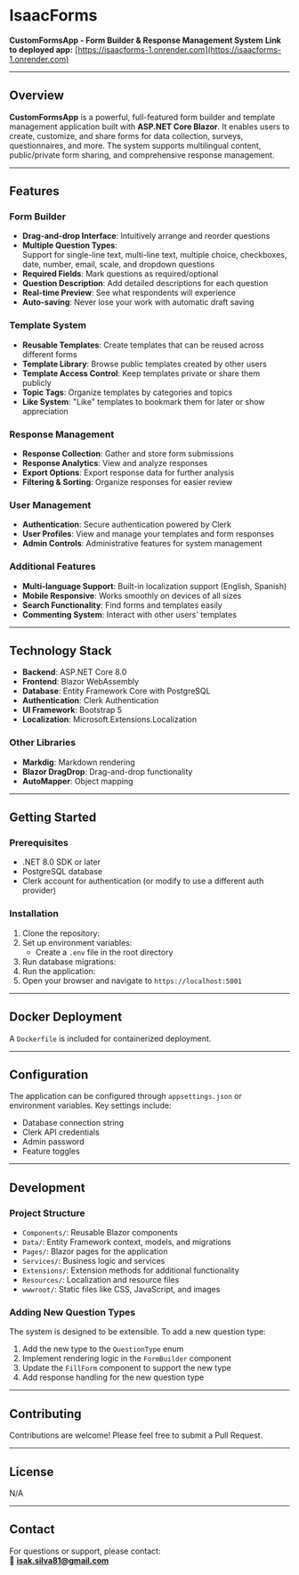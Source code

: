 # IsaacForms

**CustomFormsApp - Form Builder & Response Management System** 
**Link to deployed app:** [https://isaacforms-1.onrender.com](https://isaacforms-1.onrender.com)

---

## Overview

**CustomFormsApp** is a powerful, full-featured form builder and template management application built with **ASP.NET Core Blazor**. It enables users to create, customize, and share forms for data collection, surveys, questionnaires, and more. The system supports multilingual content, public/private form sharing, and comprehensive response management.

---

## Features

### Form Builder
- **Drag-and-drop Interface**: Intuitively arrange and reorder questions  
- **Multiple Question Types**:  
  Support for single-line text, multi-line text, multiple choice, checkboxes, date, number, email, scale, and dropdown questions  
- **Required Fields**: Mark questions as required/optional  
- **Question Description**: Add detailed descriptions for each question  
- **Real-time Preview**: See what respondents will experience  
- **Auto-saving**: Never lose your work with automatic draft saving  

### Template System
- **Reusable Templates**: Create templates that can be reused across different forms  
- **Template Library**: Browse public templates created by other users  
- **Template Access Control**: Keep templates private or share them publicly  
- **Topic Tags**: Organize templates by categories and topics  
- **Like System**: "Like" templates to bookmark them for later or show appreciation  

### Response Management
- **Response Collection**: Gather and store form submissions  
- **Response Analytics**: View and analyze responses  
- **Export Options**: Export response data for further analysis  
- **Filtering & Sorting**: Organize responses for easier review  

### User Management
- **Authentication**: Secure authentication powered by Clerk  
- **User Profiles**: View and manage your templates and form responses  
- **Admin Controls**: Administrative features for system management  

### Additional Features
- **Multi-language Support**: Built-in localization support (English, Spanish)  
- **Mobile Responsive**: Works smoothly on devices of all sizes  
- **Search Functionality**: Find forms and templates easily  
- **Commenting System**: Interact with other users' templates  

---

## Technology Stack

- **Backend**: ASP.NET Core 8.0  
- **Frontend**: Blazor WebAssembly  
- **Database**: Entity Framework Core with PostgreSQL  
- **Authentication**: Clerk Authentication  
- **UI Framework**: Bootstrap 5  
- **Localization**: Microsoft.Extensions.Localization  

### Other Libraries
- **Markdig**: Markdown rendering  
- **Blazor DragDrop**: Drag-and-drop functionality  
- **AutoMapper**: Object mapping  

---

## Getting Started

### Prerequisites
- .NET 8.0 SDK or later  
- PostgreSQL database  
- Clerk account for authentication (or modify to use a different auth provider)  

### Installation

1. Clone the repository:  
2. Set up environment variables:  
   - Create a `.env` file in the root directory  
3. Run database migrations:  
4. Run the application:  
5. Open your browser and navigate to `https://localhost:5001`  

---

## Docker Deployment

A `Dockerfile` is included for containerized deployment.

---

## Configuration

The application can be configured through `appsettings.json` or environment variables. Key settings include:

- Database connection string  
- Clerk API credentials  
- Admin password  
- Feature toggles  

---

## Development

### Project Structure

- `Components/`: Reusable Blazor components  
- `Data/`: Entity Framework context, models, and migrations  
- `Pages/`: Blazor pages for the application  
- `Services/`: Business logic and services  
- `Extensions/`: Extension methods for additional functionality  
- `Resources/`: Localization and resource files  
- `wwwroot/`: Static files like CSS, JavaScript, and images  

### Adding New Question Types

The system is designed to be extensible. To add a new question type:

1. Add the new type to the `QuestionType` enum  
2. Implement rendering logic in the `FormBuilder` component  
3. Update the `FillForm` component to support the new type  
4. Add response handling for the new question type  

---

## Contributing

Contributions are welcome! Please feel free to submit a Pull Request.

---

## License

N/A

---

## Contact

For questions or support, please contact:  
📧 **isak.silva81@gmail.com**
